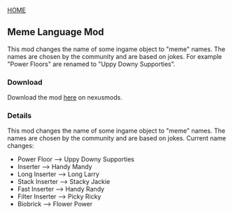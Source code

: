 [HOME](index.md)

## Meme Language Mod

This mod changes the name of some ingame object to "meme" names. The names are chosen by the community and are based on jokes. For example "Power Floors" are renamed to "Uppy Downy Supporties".

### Download

Download the mod [here]() on nexusmods.

### Details

This mod changes the name of some ingame object to "meme" names. The names are chosen by the community and are based on jokes.
Current name changes:
- Power Floor    -->    Uppy Downy Supporties
- Inserter    -->    Handy Mandy
- Long Inserter    -->    Long Larry
- Stack Inserter    -->    Stacky Jackie
- Fast Inserter    -->    Handy Randy
- Filter Inserter    -->    Picky Ricky
- Biobrick    -->    Flower Power
